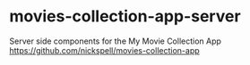 # movies-collection-app-server
Server side components for the My Movie Collection App https://github.com/nickspell/movies-collection-app
